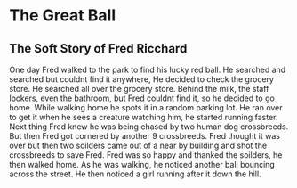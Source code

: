 # The Great Ball

## The Soft Story of Fred Ricchard 
One day Fred walked to the park to find his lucky red ball. He searched and searched but couldnt find it anywhere, He decided to check the grocery store. He searched all over the grocery store. Behind the milk, the staff lockers, even the bathroom, but Fred couldnt find it, so he decided to go home. While walking home he spots it in a random parking lot. He ran over to get it when he sees a creature watching him, he started running faster. Next thing Fred knew he was being chased by two human dog crossbreeds. But then Fred got cornered by another 9 crossbreeds. Fred thought it was over but then two soilders came out of a near by building and shot the crossbreeds to save Fred. Fred was so happy and thanked the soilders, he then walked home. As he was walking, he noticed another ball bouncing across the street. He then noticed a girl running after it down the hill.
